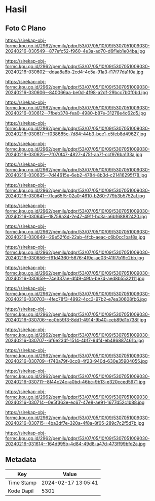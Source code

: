 # Hasil

## Foto C Plano

https://sirekap-obj-formc.kpu.go.id/2962/pemilu/pdpr/53/07/05/10/09/5307051009030-20240216-030549--877efc52-f960-4e3a-ad70-d6f1eb1e04ba.jpg

https://sirekap-obj-formc.kpu.go.id/2962/pemilu/pdpr/53/07/05/10/09/5307051009030-20240216-030602--ddaa8a8b-2cd4-4c5a-91a3-f17f77da1f0a.jpg

https://sirekap-obj-formc.kpu.go.id/2962/pemilu/pdpr/53/07/05/10/09/5307051009030-20240216-030606--840066aa-be0d-4f98-a2df-29bcc7b0f0bd.jpg

https://sirekap-obj-formc.kpu.go.id/2962/pemilu/pdpr/53/07/05/10/09/5307051009030-20240216-030612--7fbeb378-fea0-4980-b87e-31278e4c62d5.jpg

https://sirekap-obj-formc.kpu.go.id/2962/pemilu/pdpr/53/07/05/10/09/5307051009030-20240216-030617--f038685c-7d84-44b3-bee1-c5feb8d49627.jpg

https://sirekap-obj-formc.kpu.go.id/2962/pemilu/pdpr/53/07/05/10/09/5307051009030-20240216-030625--7f070f47-4827-475f-aa7f-ccf976ba133a.jpg

https://sirekap-obj-formc.kpu.go.id/2962/pemilu/pdpr/53/07/05/10/09/5307051009030-20240216-030635--7d44615e-6eb2-4784-8b3d-c21416295f78.jpg

https://sirekap-obj-formc.kpu.go.id/2962/pemilu/pdpr/53/07/05/10/09/5307051009030-20240216-030641--7fca65f5-02a0-4610-b260-779b3b5752af.jpg

https://sirekap-obj-formc.kpu.go.id/2962/pemilu/pdpr/53/07/05/10/09/5307051009030-20240216-030645--18759a34-2e47-491f-bc3a-a6b168882420.jpg

https://sirekap-obj-formc.kpu.go.id/2962/pemilu/pdpr/53/07/05/10/09/5307051009030-20240216-030649--29e52f6d-22ab-4fcb-aeac-c6b0cc1baf8a.jpg

https://sirekap-obj-formc.kpu.go.id/2962/pemilu/pdpr/53/07/05/10/09/5307051009030-20240216-030656--f91d4360-5676-4f9e-ae03-41ff7b19c2bb.jpg

https://sirekap-obj-formc.kpu.go.id/2962/pemilu/pdpr/53/07/05/10/09/5307051009030-20240216-030659--74e337ae-df49-49fa-be74-aed8b5532111.jpg

https://sirekap-obj-formc.kpu.go.id/2962/pemilu/pdpr/53/07/05/10/09/5307051009030-20240216-030703--4fec78f3-4992-4cc3-97b2-e7ea30608fb6.jpg

https://sirekap-obj-formc.kpu.go.id/2962/pemilu/pdpr/53/07/05/10/09/5307051009030-20240216-030706--ec0b59f3-8dd1-4914-9b40-ceb89d1b738f.jpg

https://sirekap-obj-formc.kpu.go.id/2962/pemilu/pdpr/53/07/05/10/09/5307051009030-20240216-030707--6f6e23df-1514-4bf7-94f4-eb486887461b.jpg

https://sirekap-obj-formc.kpu.go.id/2962/pemilu/pdpr/53/07/05/10/09/5307051009030-20240216-030709--f740a79f-0cc8-4f23-940d-630e35904055.jpg

https://sirekap-obj-formc.kpu.go.id/2962/pemilu/pdpr/53/07/05/10/09/5307051009030-20240216-030711--8f44c24c-a0bd-46bc-9b13-e320cced5971.jpg

https://sirekap-obj-formc.kpu.go.id/2962/pemilu/pdpr/53/07/05/10/09/5307051009030-20240216-030714--0e5f363e-ec67-47e8-ae91-1677d52c1b88.jpg

https://sirekap-obj-formc.kpu.go.id/2962/pemilu/pdpr/53/07/05/10/09/5307051009030-20240216-030715--4ba3df7e-320a-4f8a-8f05-289c7c2f5d7b.jpg

https://sirekap-obj-formc.kpu.go.id/2962/pemilu/pdpr/53/07/05/10/09/5307051009030-20240216-031614--164d995b-4d84-49d8-a47d-473ff99bfd2a.jpg


## Metadata

| Key        | Value               |
| ---------- | ------------------- |
| Time Stamp | 2024-02-17 13:05:41 |
| Kode Dapil | 5301                |



